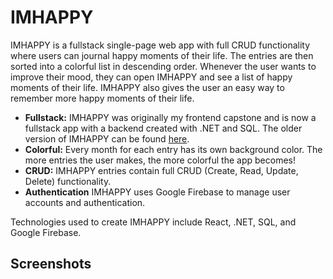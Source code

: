 # IMHAPPY

IMHAPPY is a fullstack single-page web app with full CRUD functionality where users can journal happy moments of their life. The entries are then sorted into a colorful list in descending order. Whenever the user wants to improve their mood, they can open IMHAPPY and see a list of happy moments of their life. IMHAPPY also gives the user an easy way to remember more happy moments of their life.

- **Fullstack:** IMHAPPY was originally my frontend capstone and is now a fullstack app with a backend created with .NET and SQL. The older version of IMHAPPY can be found [here](https://github.com/chrismccolgan/imhappy-old).
- **Colorful:** Every month for each entry has its own background color. The more entries the user makes, the more colorful the app becomes!
- **CRUD:** IMHAPPY entries contain full CRUD (Create, Read, Update, Delete) functionality.
- **Authentication** IMHAPPY uses Google Firebase to manage user accounts and authentication.

Technologies used to create IMHAPPY include React, .NET, SQL, and Google Firebase.

## Screenshots
